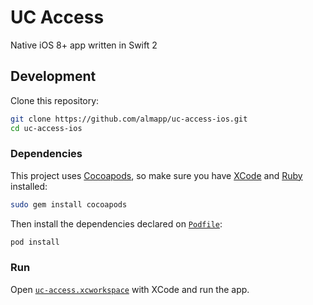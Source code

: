 # UC Access

Native iOS 8+ app written in Swift 2

## Development

Clone this repository:

```sh
git clone https://github.com/almapp/uc-access-ios.git
cd uc-access-ios
```

### Dependencies

This project uses [Cocoapods](https://cocoapods.org), so make sure you have [XCode](https://developer.apple.com/xcode) and [Ruby](https://github.com/rbenv/rbenv) installed:

```sh
sudo gem install cocoapods
```

Then install the dependencies declared on [`Podfile`](Podfile):

```sh
pod install
```

### Run

Open [`uc-access.xcworkspace`](uc-access.xcworkspace) with XCode and run the app.
